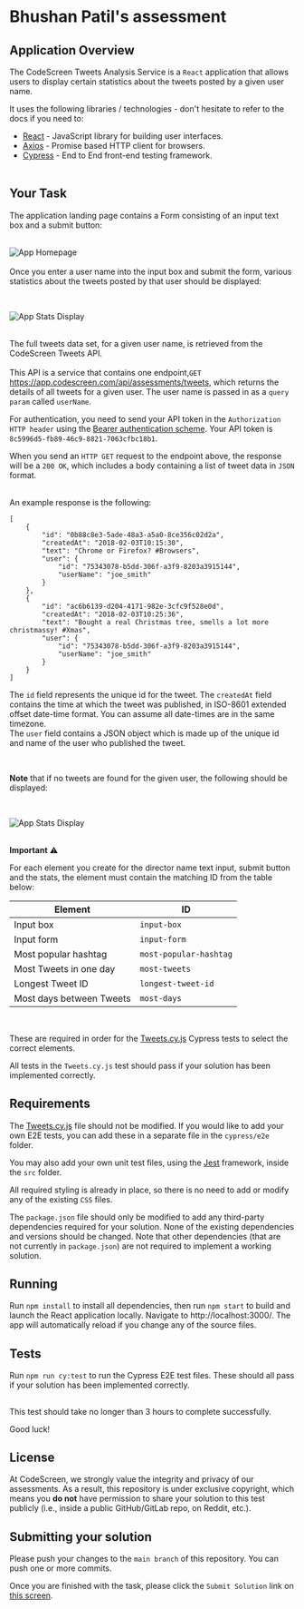 # Bhushan Patil's assessment

## Application Overview

The CodeScreen Tweets Analysis Service is a `React` application that allows users to display certain statistics about the tweets posted by a given user name.

It uses the following libraries / technologies - don't hesitate to refer to the docs if you need to:

* [React](https://reactjs.org/) - JavaScript library for building user interfaces.
* [Axios](https://github.com/axios/axios) - Promise based HTTP client for browsers.
* [Cypress](https://www.cypress.io/) - End to End front-end testing framework.
<br><br>

## Your Task

The application landing page contains a Form consisting of an input text box and a submit button:
<br><br>

![App Homepage](/public/app_homepage.png)
<br><br>
Once you enter a user name into the input box and submit the form, various statistics about the tweets posted by that user should be displayed:

<br>

![App Stats Display](/public/app_stats_display.png)
<br><br>

The full tweets data set, for a given user name, is retrieved from the CodeScreen Tweets API. <br><br>
This API is a service that contains one endpoint,`GET` https://app.codescreen.com/api/assessments/tweets, which returns the details of all tweets for a given user. The user name is passed in as a `query param` called `userName`.

For authentication, you need to send your API token in the `Authorization HTTP header` using the [Bearer authentication scheme](https://tools.ietf.org/html/draft-ietf-oauth-v2-bearer-20#section-2.1). Your API token is `8c5996d5-fb89-46c9-8821-7063cfbc18b1`.

When you send an `HTTP GET` request to the endpoint above, the response will be a `200 OK`, which includes a body containing a list of tweet data in `JSON` format. 
<br><br> 

An example response is the following:

    [
        {
            "id": "0b88c8e3-5ade-48a3-a5a0-8ce356c02d2a",
            "createdAt": "2018-02-03T10:15:30",
            "text": "Chrome or Firefox? #Browsers",
            "user": {
                "id": "75343078-b5dd-306f-a3f9-8203a3915144",
                "userName": "joe_smith"
            }
        },
        {
            "id": "ac6b6139-d204-4171-982e-3cfc9f528e0d",
            "createdAt": "2018-02-03T10:25:36",
            "text": "Bought a real Christmas tree, smells a lot more christmassy! #Xmas",
            "user": {
                "id": "75343078-b5dd-306f-a3f9-8203a3915144",
                "userName": "joe_smith"
            }
        }
    ]

The `id` field represents the unique id for the tweet. The `createdAt` field contains the time at which the tweet was published, in ISO-8601 extended offset date-time format. You can assume all date-times are in the same timezone. </br>
The `user` field contains a JSON object which is made up of the unique id and name of the user who published the tweet.

<br>

**Note** that if no tweets are found for the given user, the following should be displayed:

<br>

![App Stats Display](/public/app_stats_display_no_user.png)
<br><br>

**Important** ⚠️

For each element you create for the director name text input, submit button and the stats, the element must contain the matching ID from the table below: 

| Element | ID |
| --- | ----------- |
| Input box | `input-box`
| Input form | `input-form`
| Most popular hashtag | `most-popular-hashtag` |
| Most Tweets in one day | `most-tweets` |
| Longest Tweet ID | `longest-tweet-id` |
| Most days between Tweets | `most-days` |

<br>

These are required in order for the [Tweets.cy.js](cypress/e2e/Tweets.cy.js) Cypress tests to select the correct elements.

All tests in the `Tweets.cy.js` test should pass if your solution has been implemented correctly.

## Requirements
The [Tweets.cy.js](cypress/e2e/Tweets.cy.js) file should not be modified. If you would like to add your own E2E tests, you can add these in a separate file in the `cypress/e2e` folder.

You may also add your own unit test files, using the [Jest](https://jestjs.io/) framework, inside the `src` folder.

All required styling is already in place, so there is no need to add or modify any of the existing `CSS` files.

The `package.json` file should only be modified to add any third-party dependencies required for your solution. None of the existing dependencies and versions should be changed. Note that other dependencies (that are not currently in `package.json`) are not required to implement a working solution. 

## Running
Run `npm install` to install all dependencies, then run `npm start` to build and launch the React application locally. Navigate to http://localhost:3000/. The app will automatically reload if you change any of the source files.

## Tests
Run `npm run cy:test` to run the Cypress E2E test files. These should all pass if your solution has been implemented correctly.

##

This test should take no longer than 3 hours to complete successfully.

Good luck!
## License

At CodeScreen, we strongly value the integrity and privacy of our assessments. As a result, this repository is under exclusive copyright, which means you **do not** have permission to share your solution to this test publicly (i.e., inside a public GitHub/GitLab repo, on Reddit, etc.). <br>

## Submitting your solution

Please push your changes to the `main branch` of this repository. You can push one or more commits. <br>

Once you are finished with the task, please click the `Submit Solution` link on <a href="https://app.codescreen.com/candidate/3d54d0c4-e61b-4ad3-ae15-d51b74f176a1" target="_blank">this screen</a>.